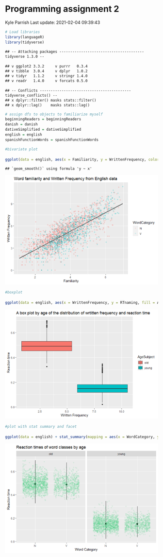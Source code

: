 Programming assignment 2
================
Kyle Parrish
Last update: 2021-02-04 09:39:43

``` r
# Load libraries 
library(languageR)
library(tidyverse)
```

    ## -- Attaching packages --------------------------------------- tidyverse 1.3.0 --

    ## v ggplot2 3.3.2     v purrr   0.3.4
    ## v tibble  3.0.4     v dplyr   1.0.2
    ## v tidyr   1.1.2     v stringr 1.4.0
    ## v readr   1.4.0     v forcats 0.5.0

    ## -- Conflicts ------------------------------------------ tidyverse_conflicts() --
    ## x dplyr::filter() masks stats::filter()
    ## x dplyr::lag()    masks stats::lag()

``` r
# assign dfs to objects to familiarize myself
beginningReaders = beginningReaders
danish = danish
dativeSimplified = dativeSimplified
english = english 
spanishFunctionWords = spanishFunctionWords
```

``` r
#bivariate plot

ggplot(data = english, aes(x = Familiarity, y = WrittenFrequency, color = WordCategory)) + geom_point(alpha = .1) + geom_smooth(method = "lm", color = "grey35") + xlab("Familiarity") + ylab("Written Frequency") + ggtitle("Word familiarity and Written Frequency from English data")
```

    ## `geom_smooth()` using formula 'y ~ x'

![](README_files/figure-gfm/unnamed-chunk-2-1.png)<!-- -->

``` r
#boxplot

ggplot(data = english, aes(x = WrittenFrequency, y = RTnaming, fill = AgeSubject)) + geom_boxplot() + xlab("Written Frequency") + ylab("Reaction time") + ggtitle("A box plot by age of the distribution of wrtitten frequency and reaction time")
```

![](README_files/figure-gfm/unnamed-chunk-2-2.png)<!-- -->

``` r
#plot with stat summary and facet

ggplot(data = english) + stat_summary(mapping = aes(x = WordCategory, y = RTnaming), fun.min = min, fun.max = max, fun = median) + geom_jitter(data = english, aes(x = WordCategory, y = RTnaming), alpha = .1, color = "seagreen3") + facet_wrap(~ AgeSubject, nrow = 1)  + xlab("Word Category") + ylab("Reaction time") + ggtitle("Reaction times of word classes by age")
```

![](README_files/figure-gfm/unnamed-chunk-2-3.png)<!-- -->
